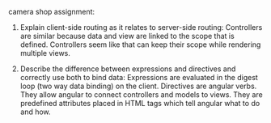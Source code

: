 camera shop assignment:

1) Explain client-side routing as it relates to server-side routing:
Controllers are similar because data and view are linked to the scope that is defined. Controllers seem like that can keep their scope while rendering multiple views.

2) Describe the difference between expressions and directives and correctly use both to bind data:
 Expressions are evaluated in the digest loop (two way data binding) on the client.
 Directives are angular verbs. They allow angular to connect controllers and models to views. They are predefined attributes placed in HTML tags which tell angular what to do and how.
